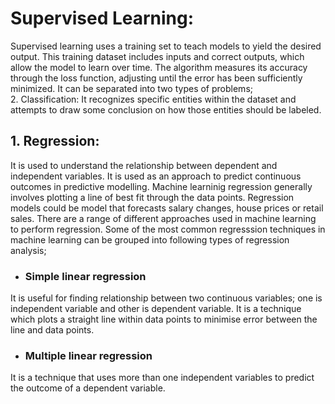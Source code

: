 # Supervised Learning:

Supervised learning uses a training set to teach models to yield the desired output. This training dataset includes inputs and correct outputs, which allow the model to learn over time. 
The algorithm measures its accuracy through the loss function, adjusting until the error has been sufficiently minimized.
It can be separated into two types of problems;<br>
2. Classification: It recognizes specific entities within the dataset and attempts to draw some conclusion on how those entities should be labeled.

## 1. Regression:

It is used to understand the relationship between dependent and independent variables. It is used as an approach to predict continuous outcomes in predictive modelling. Machine learninig regression generally involves plotting a line of best fit through the data points. Regression models could be model that forecasts salary changes, house prices or retail sales. There are a range of different approaches used in machine learning to perform regression. 
Some of the most common regresssion techniques in machine learning can be grouped into following types of regression analysis;

* ### Simple linear regression
It is useful for finding relationship between two continuous variables; one is independent variable and other is dependent variable. It is a technique which plots a straight line within data points to minimise error between the line and data points.

* ### Multiple linear regression
It is a technique that uses more than one independent variables to predict the outcome of a dependent variable.
